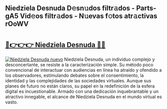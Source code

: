 ## Niedziela Desnuda D𝚎sn𝚞dos filtr𝚊dos - Parts-gA5 Vid𝚎os filtr𝚊dos - N𝚞evas f𝚘tos atr𝚊ctivas rOoWV

# <h2><a href="http://mb8x1g.tromn.icu/?c=Niedziela+Desnuda">🔗👉👉👉 Niedziela Desnuda 🔗🔗</a></h2>

[![Niedziela Desnuda nuevo](https://i.imgur.com/pEAQMta.gif)](http://mb8x1g.tromn.icu/?c=Niedziela+Desnuda)
Niedziela Desnuda, un individuo complejo y desconcertante, se resiste a la caracterización simple. Su método poco convencional de interactuar con audiencias en línea ha atraído y ofendido a los observadores, estimulando debates sobre el consentimiento, la identidad y las complejidades de las sociedades virtuales. Aunque sus planes de futuro no están claros, su papel en la redefinición de la esfera digital es incuestionable. Armado con una dedicación inquebrantable y un atractivo innegable, el alcance de Niedziela Desnuda en el mundo virtual es vasto.
